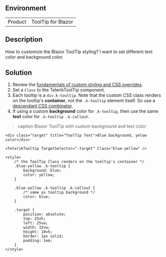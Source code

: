 
## Environment

<table>
<tbody>
<tr>
<td>Product</td>
<td>ToolTip for Blazor</td>
</tr>
</tbody>
</table>

## Description

How to customize the Blazor ToolTip styling? I want to set different text color and background color.

## Solution

1. Review the [fundamentals of custom styling and CSS overrides](slug:themes-override).
1. Set a `Class` to the TelerikToolTip component.
1. Each tooltip is a `div.k-tooltip`. Note that the custom CSS class renders on the tooltip's **container**, not the `.k-tooltip` element itself. So use a [descendant CSS combinator](https://developer.mozilla.org/en-US/docs/Web/CSS/Descendant_combinator).
1. If using a custom **background** color for `.k-tooltip`, then use the same **text** color for `.k-tooltip .k-callout`.

>caption Blazor ToolTip with custom background and text color

````RAZOR
<div class="target" title="ToolTip Text">Blue background, yelow color</div>

<TelerikTooltip TargetSelector=".target" Class="blue-yellow" />

<style>
    /* the ToolTip Class renders on the tooltip's container */
    .blue-yellow .k-tooltip {
        background: blue;
        color: yellow;
    }

    .blue-yellow .k-tooltip .k-callout {
        /* same as tooltip background */
        color: blue;
    }

    .target {
        position: absolute;
        top: 25vh;
        left: 25vw;
        width: 15vw;
        height: 10vh;
        border: 1px solid;
        padding: 1em;
    }
</style>
````
